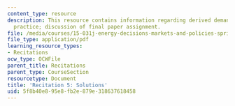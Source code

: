 ```yaml
---
content_type: resource
description: This resource contains information regarding derived demand and capital
  practice; discussion of final paper assignment.
file: /media/courses/15-031j-energy-decisions-markets-and-policies-spring-2012/5f8b40e895e8fb2e879e318637618458_MIT15_031JS12_DDC_Sltn.pdf
file_type: application/pdf
learning_resource_types:
- Recitations
ocw_type: OCWFile
parent_title: Recitations
parent_type: CourseSection
resourcetype: Document
title: 'Recitation 5: Solutions'
uid: 5f8b40e8-95e8-fb2e-879e-318637618458
---
```

